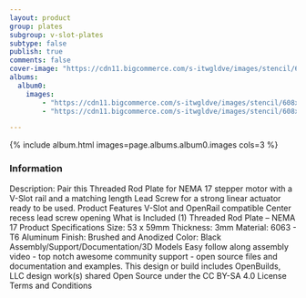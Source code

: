 ```yaml
---
layout: product
group: plates
subgroup: v-slot-plates
subtype: false
publish: true
comments: false
cover-image: "https://cdn11.bigcommerce.com/s-itwgldve/images/stencil/608x608/products/120/3727/Threaded_Rod_plate-NEMA_17_motor__16428.1675310603.png?c=2"
albums:
  album0:
    images:
        - "https://cdn11.bigcommerce.com/s-itwgldve/images/stencil/608x608/products/120/3727/Threaded_Rod_plate-NEMA_17_motor__16428.1675310603.png?c=2"
        - "https://cdn11.bigcommerce.com/s-itwgldve/images/stencil/608x608/products/120/4425/nema_17_threaded_rod_plate__66272.1675310603.png?c=2"

---
```


{% include album.html images=page.albums.album0.images cols=3 %}

### Information

Description:
 Pair this Threaded Rod Plate for NEMA 17 stepper motor with a V-Slot rail and a matching length Lead Screw for a strong linear actuator ready to be used. Product Features  V-Slot and OpenRail compatible Center recess lead screw opening  What is Included  (1) Threaded Rod Plate – NEMA 17  Product Specifications  Size: 53 x 59mm Thickness: 3mm Material: 6063 - T6 Aluminum Finish: Brushed and Anodized Color: Black   Assembly/Support/Documentation/3D Models   Easy follow along assembly video - top notch awesome community support - open source files and documentation and examples. This design or build includes  OpenBuilds, LLC design work(s) shared Open Source under the CC BY-SA 4.0 License Terms and Conditions  

